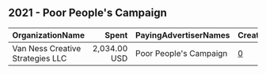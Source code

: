 ## 2021 - Poor People's Campaign 
|OrganizationName|Spent|PayingAdvertiserNames|CreativeUrls|Impressions|Genders|AgeBrackets|CountryCodes|BillingAddresses|CandidateBallotInformation|
|:---|---:|:---|:---|---:|:---|:---|:---|:---|:---|
|Van Ness Creative Strategies LLC|2,034.00 USD|Poor People's Campaign|[0](https://www.snap.com/political-ads/asset/89cd01328b52cc5151f47d9250347f8a61498a848b87ba361e6cb1d2b0b2eee6?mediaType=png)|283,994||18+|united states|US|Poor Peoples Campaign|
